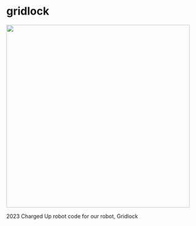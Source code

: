# gridlock

<img src="https://windowsvistaiscool.github.io/i-github.io/gridlock%20ico.png" width=480 height=480 />

2023 Charged Up robot code for our robot, Gridlock


